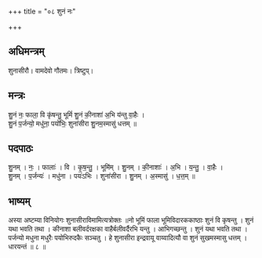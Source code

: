 +++
title = "०८ शुनं नः"

+++
## अधिमन्त्रम्
शुनासीरौ। वामदेवो गौतमः। त्रिष्टुप्।

## मन्त्रः
शु॒नं नः॒ फाला॒ वि कृ॑षन्तु॒ भूमिं॑ शु॒नं की॒नाशा॑ अ॒भि य॑न्तु वा॒हैः ।  
शु॒नं प॒र्जन्यो॒ मधु॑ना॒ पयो॑भिः॒ शुना॑सीरा शु॒नम॒स्मासु॑ धत्तम् ॥

## पदपाठः
शु॒नम् । नः॒ । फालाः॑ । वि । कृ॒ष॒न्तु॒ । भूमि॑म् । शु॒नम् । की॒नाशाः॑ । अ॒भि । य॒न्तु॒ । वा॒हैः ।  
शु॒नम् । प॒र्जन्यः॑ । मधु॑ना । पयः॑ऽभिः । शुना॑सीरा । शु॒नम् । अ॒स्मासु॑ । ध॒त्त॒म् ॥

## भाष्यम्
अस्या अष्टम्या विनियोगः शुनासीराविमामित्यत्रोक्तः ॥नो भूमिं फाला भूमिविदारककाष्ठाः शुनं वि कृषन्तु । शुनं यथा भवति तथा । कीनाशा बलीवर्दरक्षका वाहैर्बलीवर्दैरभि यन्तु । आभिगच्छन्तु । शुनं यथा भवति तथा । पर्जन्यो मधुना मधुरैः पयोभिरुदकैः सञ्चतु । हे शुनासीरा इन्द्रवायू वाय्वादित्यौ वा शुनं सुखमस्मासु धत्तम् । धारयन्तं ॥ ८ ॥